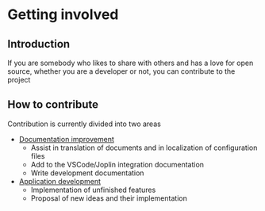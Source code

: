 # Getting involved

## Introduction

If you are somebody who likes to share with others and has a love for open source, whether you are a developer or not, you can contribute to the project

## How to contribute

Contribution is currently divided into two areas

- [Documentation improvement](./doc.md)
  - Assist in translation of documents and in localization of configuration files
  - Add to the VSCode/Joplin integration documentation
  - Write development documentation
- [Application development](./dev.md)
  - Implementation of unfinished features
  - Proposal of new ideas and their implementation

